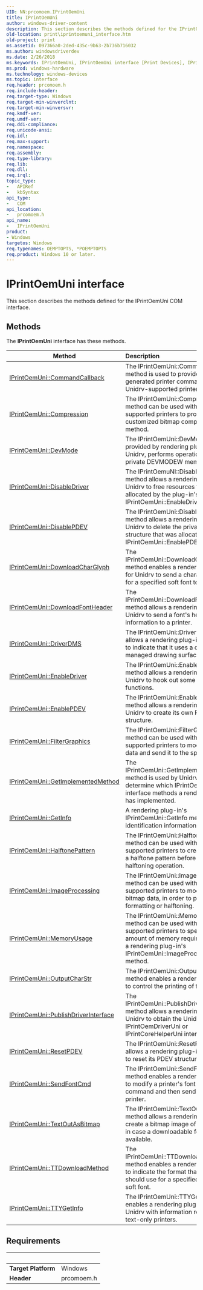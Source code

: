 ```yaml
---
UID: NN:prcomoem.IPrintOemUni
title: IPrintOemUni
author: windows-driver-content
description: This section describes the methods defined for the IPrintOemUni COM interface.
old-location: print\iprintoemuni_interface.htm
old-project: print
ms.assetid: 097366a0-2ded-435c-9b63-2b736b716032
ms.author: windowsdriverdev
ms.date: 2/26/2018
ms.keywords: IPrintOemUni, IPrintOemUni interface [Print Devices], IPrintOemUni interface [Print Devices], described, prcomoem/IPrintOemUni, print.iprintoemuni_interface, print_unidrv-pscript_rendering_e715c57a-f4a8-4dde-894b-a19761ea0755.xml
ms.prod: windows-hardware
ms.technology: windows-devices
ms.topic: interface
req.header: prcomoem.h
req.include-header: 
req.target-type: Windows
req.target-min-winverclnt: 
req.target-min-winversvr: 
req.kmdf-ver: 
req.umdf-ver: 
req.ddi-compliance: 
req.unicode-ansi: 
req.idl: 
req.max-support: 
req.namespace: 
req.assembly: 
req.type-library: 
req.lib: 
req.dll: 
req.irql: 
topic_type:
-	APIRef
-	kbSyntax
api_type:
-	COM
api_location:
-	prcomoem.h
api_name:
-	IPrintOemUni
product:
- Windows
targetos: Windows
req.typenames: OEMPTOPTS, *POEMPTOPTS
req.product: Windows 10 or later.
---
```


# IPrintOemUni interface

This section describes the methods defined for the IPrintOemUni COM interface.

## Methods

<p>The <b>IPrintOemUni</b> interface has these methods.</p>

| Method | Description |
| ---- |:---- |
| [IPrintOemUni::CommandCallback](nf-prcomoem-iprintoemuni-commandcallback.md) | The IPrintOemUni::CommandCallback method is used to provide dynamically generated printer commands for Unidrv-supported printers. |
| [IPrintOemUni::Compression](nf-prcomoem-iprintoemuni-compression.md) | The IPrintOemUni::Compression method can be used with Unidrv-supported printers to provide a customized bitmap compression method. |
| [IPrintOemUni::DevMode](nf-prcomoem-iprintoemuni-devmode.md) | The IPrintOemUni::DevMode method, provided by rendering plug-ins for Unidrv, performs operations on private DEVMODEW members. |
| [IPrintOemUni::DisableDriver](nf-prcomoem-iprintoemuni-disabledriver.md) | The IPrintOemuNI::DisableDriver method allows a rendering plug-in for Unidrv to free resources that were allocated by the plug-in's IPrintOemUni::EnableDriver method. |
| [IPrintOemUni::DisablePDEV](nf-prcomoem-iprintoemuni-disablepdev.md) | The IPrintOemUni::DisablePDEV method allows a rendering plug-in for Unidrv to delete the private PDEV structure that was allocated by its IPrintOemUni::EnablePDEV method. |
| [IPrintOemUni::DownloadCharGlyph](nf-prcomoem-iprintoemuni-downloadcharglyph.md) | The IPrintOemUni::DownloadCharGlyph method enables a rendering plug-in for Unidrv to send a character glyph for a specified soft font to the printer. |
| [IPrintOemUni::DownloadFontHeader](nf-prcomoem-iprintoemuni-downloadfontheader.md) | The IPrintOemUni::DownloadFontHeader method allows a rendering plug-in for Unidrv to send a font's header information to a printer. |
| [IPrintOemUni::DriverDMS](nf-prcomoem-iprintoemuni-driverdms.md) | The IPrintOemUni::DriverDMS method allows a rendering plug-in for Unidrv to indicate that it uses a device-managed drawing surface. |
| [IPrintOemUni::EnableDriver](nf-prcomoem-iprintoemuni-enabledriver.md) | The IPrintOemUni::EnableDriver method allows a rendering plug-in for Unidrv to hook out some graphics DDI functions. |
| [IPrintOemUni::EnablePDEV](nf-prcomoem-iprintoemuni-enablepdev.md) | The IPrintOemUni::EnablePDEV method allows a rendering plug-in for Unidrv to create its own PDEV structure. |
| [IPrintOemUni::FilterGraphics](nf-prcomoem-iprintoemuni-filtergraphics.md) | The IPrintOemUni::FilterGraphics method can be used with Unidrv-supported printers to modify scan line data and send it to the spooler. |
| [IPrintOemUni::GetImplementedMethod](nf-prcomoem-iprintoemuni-getimplementedmethod.md) | The IPrintOemUni::GetImplementedMethod method is used by Unidrv to determine which IPrintOemUni interface methods a rendering plug-in has implemented. |
| [IPrintOemUni::GetInfo](nf-prcomoem-iprintoemuni-getinfo.md) | A rendering plug-in's IPrintOemUni::GetInfo method returns identification information. |
| [IPrintOemUni::HalftonePattern](nf-prcomoem-iprintoemuni-halftonepattern.md) | The IPrintOemUni::HalftonePattern method can be used with Unidrv-supported printers to create or modify a halftone pattern before it is used in a halftoning operation. |
| [IPrintOemUni::ImageProcessing](nf-prcomoem-iprintoemuni-imageprocessing.md) | The IPrintOemUni::ImageProcessing method can be used with Unidrv-supported printers to modify image bitmap data, in order to perform color formatting or halftoning. |
| [IPrintOemUni::MemoryUsage](nf-prcomoem-iprintoemuni-memoryusage.md) | The IPrintOemUni::MemoryUsage method can be used with Unidrv-supported printers to specify the amount of memory required for use by a rendering plug-in's IPrintOemUni::ImageProcessing method. |
| [IPrintOemUni::OutputCharStr](nf-prcomoem-iprintoemuni-outputcharstr.md) | The IPrintOemUni::OutputCharStr method enables a rendering plug-in to control the printing of font glyphs. |
| [IPrintOemUni::PublishDriverInterface](nf-prcomoem-iprintoemuni-publishdriverinterface.md) | The IPrintOemUni::PublishDriverInterface method allows a rendering plug-in for Unidrv to obtain the Unidrv driver's IPrintOemDriverUni or IPrintCoreHelperUni interface. |
| [IPrintOemUni::ResetPDEV](nf-prcomoem-iprintoemuni-resetpdev.md) | The IPrintOemUni::ResetPDEV method allows a rendering plug-in for Unidrv to reset its PDEV structure. |
| [IPrintOemUni::SendFontCmd](nf-prcomoem-iprintoemuni-sendfontcmd.md) | The IPrintOemUni::SendFontCmd method enables a rendering plug-in to modify a printer's font selection command and then send it to the printer. |
| [IPrintOemUni::TextOutAsBitmap](nf-prcomoem-iprintoemuni-textoutasbitmap.md) | The IPrintOemUni::TextOutAsBitmap method allows a rendering plug-in to create a bitmap image of a text string, in case a downloadable font is not available. |
| [IPrintOemUni::TTDownloadMethod](nf-prcomoem-iprintoemuni-ttdownloadmethod.md) | The IPrintOemUni::TTDownloadMethod method enables a rendering plug-in to indicate the format that Unidrv should use for a specified TrueType soft font. |
| [IPrintOemUni::TTYGetInfo](nf-prcomoem-iprintoemuni-ttygetinfo.md) | The IPrintOemUni::TTYGetInfo method enables a rendering plug-in to supply Unidrv with information relevant to text-only printers. |


## Requirements
| &nbsp; | &nbsp; |
| ---- |:---- |
| **Target Platform** | Windows |
| **Header** | prcomoem.h |
